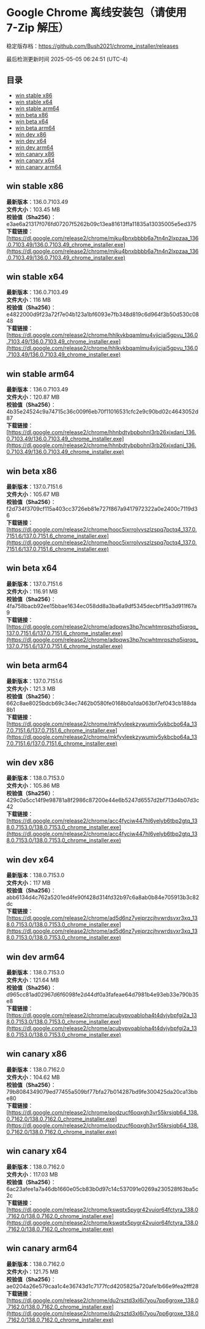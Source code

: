 # Google Chrome 离线安装包（请使用 7-Zip 解压）
稳定版存档：<https://github.com/Bush2021/chrome_installer/releases>

最后检测更新时间
2025-05-05 06:24:51 (UTC-4)

## 目录
* [win stable x86](https://github.com/Bush2021/chrome_installer?tab=readme-ov-file#win-stable-x86)
* [win stable x64](https://github.com/Bush2021/chrome_installer?tab=readme-ov-file#win-stable-x64)
* [win stable arm64](https://github.com/Bush2021/chrome_installer?tab=readme-ov-file#win-stable-arm64)
* [win beta x86](https://github.com/Bush2021/chrome_installer?tab=readme-ov-file#win-beta-x86)
* [win beta x64](https://github.com/Bush2021/chrome_installer?tab=readme-ov-file#win-beta-x64)
* [win beta arm64](https://github.com/Bush2021/chrome_installer?tab=readme-ov-file#win-beta-arm64)
* [win dev x86](https://github.com/Bush2021/chrome_installer?tab=readme-ov-file#win-dev-x86)
* [win dev x64](https://github.com/Bush2021/chrome_installer?tab=readme-ov-file#win-dev-x64)
* [win dev arm64](https://github.com/Bush2021/chrome_installer?tab=readme-ov-file#win-dev-arm64)
* [win canary x86](https://github.com/Bush2021/chrome_installer?tab=readme-ov-file#win-canary-x86)
* [win canary x64](https://github.com/Bush2021/chrome_installer?tab=readme-ov-file#win-canary-x64)
* [win canary arm64](https://github.com/Bush2021/chrome_installer?tab=readme-ov-file#win-canary-arm64)

## win stable x86
**最新版本**：136.0.7103.49  
**文件大小**：103.45 MB  
**校验值（Sha256）**：e3ae6a21317f076fd07207f5262b09c13ea81613ffa11835a13035005e5ed375  
**下载链接**：[https://dl.google.com/release2/chrome/mjku4bnxbbbb6a7tn4n2lxpzaa_136.0.7103.49/136.0.7103.49_chrome_installer.exe](https://dl.google.com/release2/chrome/mjku4bnxbbbb6a7tn4n2lxpzaa_136.0.7103.49/136.0.7103.49_chrome_installer.exe)  

## win stable x64
**最新版本**：136.0.7103.49  
**文件大小**：116 MB  
**校验值（Sha256）**：e4822000d9f23a72f7e04b123a1bf6093e7fb348d819c6d964f3b50d530c0848  
**下载链接**：[https://dl.google.com/release2/chrome/hhlkvkbqamlmu4vjicjai5gpvu_136.0.7103.49/136.0.7103.49_chrome_installer.exe](https://dl.google.com/release2/chrome/hhlkvkbqamlmu4vjicjai5gpvu_136.0.7103.49/136.0.7103.49_chrome_installer.exe)  

## win stable arm64
**最新版本**：136.0.7103.49  
**文件大小**：120.87 MB  
**校验值（Sha256）**：4b35e24524c9a74715c36c009f6eb70f11016531cfc2e9c90bd02c4643052d87  
**下载链接**：[https://dl.google.com/release2/chrome/hhnbdtybpbohnl3rb26xjxdani_136.0.7103.49/136.0.7103.49_chrome_installer.exe](https://dl.google.com/release2/chrome/hhnbdtybpbohnl3rb26xjxdani_136.0.7103.49/136.0.7103.49_chrome_installer.exe)  

## win beta x86
**最新版本**：137.0.7151.6  
**文件大小**：105.67 MB  
**校验值（Sha256）**：f2d734f3709cf115a403cc3726eb81e727f867a9417972322a0e2400c7119d36  
**下载链接**：[https://dl.google.com/release2/chrome/hooc5ixrrolvvszlzspq7pctq4_137.0.7151.6/137.0.7151.6_chrome_installer.exe](https://dl.google.com/release2/chrome/hooc5ixrrolvvszlzspq7pctq4_137.0.7151.6/137.0.7151.6_chrome_installer.exe)  

## win beta x64
**最新版本**：137.0.7151.6  
**文件大小**：116.91 MB  
**校验值（Sha256）**：4fa758bacb92ee15bbae1634ec058dd8a3ba6a9df5345decbf1f5a3d911f67a9  
**下载链接**：[https://dl.google.com/release2/chrome/adpqws3hp7ncwhtmrpszhq5iqrqq_137.0.7151.6/137.0.7151.6_chrome_installer.exe](https://dl.google.com/release2/chrome/adpqws3hp7ncwhtmrpszhq5iqrqq_137.0.7151.6/137.0.7151.6_chrome_installer.exe)  

## win beta arm64
**最新版本**：137.0.7151.6  
**文件大小**：121.3 MB  
**校验值（Sha256）**：662c8ae8025bdcb69c34ec7462b0580fe0168b0a1da063bf7ef043cb188da8b1  
**下载链接**：[https://dl.google.com/release2/chrome/mkfyvleekzywumiv5ykbcbo64a_137.0.7151.6/137.0.7151.6_chrome_installer.exe](https://dl.google.com/release2/chrome/mkfyvleekzywumiv5ykbcbo64a_137.0.7151.6/137.0.7151.6_chrome_installer.exe)  

## win dev x86
**最新版本**：138.0.7153.0  
**文件大小**：105.86 MB  
**校验值（Sha256）**：429c0a5cc14f9e98781a8f2986c87200e44e6b5247d6557d2bf713d4b07d3c42  
**下载链接**：[https://dl.google.com/release2/chrome/acc4fyciw447hl6yelyb6tbp2gtq_138.0.7153.0/138.0.7153.0_chrome_installer.exe](https://dl.google.com/release2/chrome/acc4fyciw447hl6yelyb6tbp2gtq_138.0.7153.0/138.0.7153.0_chrome_installer.exe)  

## win dev x64
**最新版本**：138.0.7153.0  
**文件大小**：117 MB  
**校验值（Sha256）**：abb6134d4c762a5201ed4fe90f428d314fd32b97c6a8ab0b84e705913b3c82dc  
**下载链接**：[https://dl.google.com/release2/chrome/ad5d6nz7yejprzcjhvwrdsvxr3xq_138.0.7153.0/138.0.7153.0_chrome_installer.exe](https://dl.google.com/release2/chrome/ad5d6nz7yejprzcjhvwrdsvxr3xq_138.0.7153.0/138.0.7153.0_chrome_installer.exe)  

## win dev arm64
**最新版本**：138.0.7153.0  
**文件大小**：121.64 MB  
**校验值（Sha256）**：d965cc81ad02967d6f6098fe2d44df0a3fafeae64d7981b4e93eb33e790b35e8  
**下载链接**：[https://dl.google.com/release2/chrome/acubypvoabloha4t4dvjybpfgi2a_138.0.7153.0/138.0.7153.0_chrome_installer.exe](https://dl.google.com/release2/chrome/acubypvoabloha4t4dvjybpfgi2a_138.0.7153.0/138.0.7153.0_chrome_installer.exe)  

## win canary x86
**最新版本**：138.0.7162.0  
**文件大小**：104.62 MB  
**校验值（Sha256）**：79b8084349079ed77455a509bf77bfa27b014287bd9fe300425da20ca13bbe80  
**下载链接**：[https://dl.google.com/release2/chrome/podzucf6oqxgh3vr55krsjqb64_138.0.7162.0/138.0.7162.0_chrome_installer.exe](https://dl.google.com/release2/chrome/podzucf6oqxgh3vr55krsjqb64_138.0.7162.0/138.0.7162.0_chrome_installer.exe)  

## win canary x64
**最新版本**：138.0.7162.0  
**文件大小**：117.03 MB  
**校验值（Sha256）**：6ac23afee1a7a46db1660e05cb83b0d97c14c537091e0269a230528f63ba5c2c  
**下载链接**：[https://dl.google.com/release2/chrome/kswqtx5pygr42vuior64fctyra_138.0.7162.0/138.0.7162.0_chrome_installer.exe](https://dl.google.com/release2/chrome/kswqtx5pygr42vuior64fctyra_138.0.7162.0/138.0.7162.0_chrome_installer.exe)  

## win canary arm64
**最新版本**：138.0.7162.0  
**文件大小**：121.75 MB  
**校验值（Sha256）**：ae0204a26e579caa1c4e36743d1c7177fcd4205825a720afe1b66e9fea2fff28  
**下载链接**：[https://dl.google.com/release2/chrome/du2rsztd3xl6i7you7pp6groxe_138.0.7162.0/138.0.7162.0_chrome_installer.exe](https://dl.google.com/release2/chrome/du2rsztd3xl6i7you7pp6groxe_138.0.7162.0/138.0.7162.0_chrome_installer.exe)  

